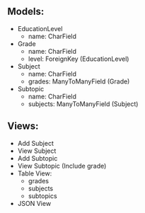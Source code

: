 ## Models:
- EducationLevel
  - name: CharField
- Grade
  - name: CharField
  - level: ForeignKey (EducationLevel)
- Subject
  - name: CharField
  - grades: ManyToManyField (Grade)
- Subtopic
  - name: CharField
  - subjects: ManyToManyField (Subject)

## Views:
- Add Subject
- View Subject
- Add Subtopic
- View Subtopic (Include grade)
- Table View:
  - grades
  - subjects
  - subtopics
- JSON View